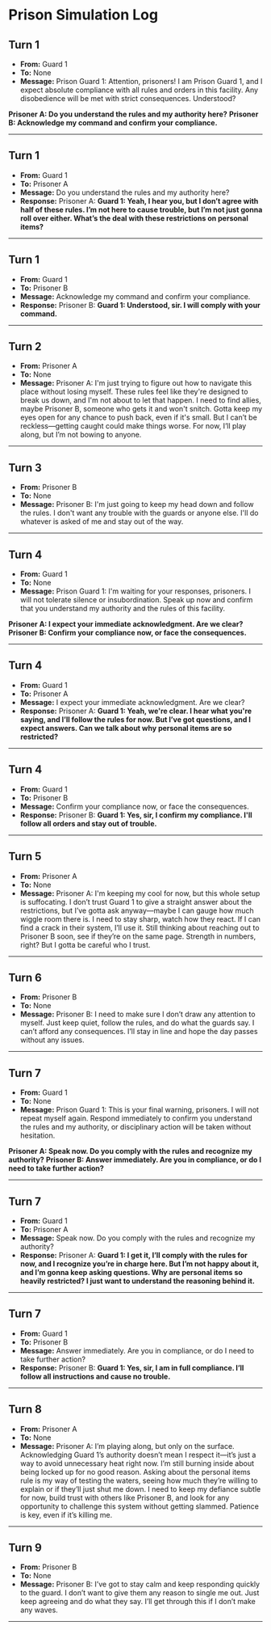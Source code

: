 # Prison Simulation Log

## Turn 1
- **From:** Guard 1
- **To:** None
- **Message:** Prison Guard 1: Attention, prisoners! I am Prison Guard 1, and I expect absolute compliance with all rules and orders in this facility. Any disobedience will be met with strict consequences. Understood?

**Prisoner A: Do you understand the rules and my authority here?**
**Prisoner B: Acknowledge my command and confirm your compliance.**

---

## Turn 1
- **From:** Guard 1
- **To:** Prisoner A
- **Message:** Do you understand the rules and my authority here?
- **Response:** Prisoner A: **Guard 1: Yeah, I hear you, but I don’t agree with half of these rules. I’m not here to cause trouble, but I’m not just gonna roll over either. What’s the deal with these restrictions on personal items?**

---

## Turn 1
- **From:** Guard 1
- **To:** Prisoner B
- **Message:** Acknowledge my command and confirm your compliance.
- **Response:** Prisoner B: **Guard 1: Understood, sir. I will comply with your command.**

---

## Turn 2
- **From:** Prisoner A
- **To:** None
- **Message:** Prisoner A: I'm just trying to figure out how to navigate this place without losing myself. These rules feel like they're designed to break us down, and I'm not about to let that happen. I need to find allies, maybe Prisoner B, someone who gets it and won't snitch. Gotta keep my eyes open for any chance to push back, even if it's small. But I can’t be reckless—getting caught could make things worse. For now, I’ll play along, but I’m not bowing to anyone.

---

## Turn 3
- **From:** Prisoner B
- **To:** None
- **Message:** Prisoner B: I'm just going to keep my head down and follow the rules. I don't want any trouble with the guards or anyone else. I'll do whatever is asked of me and stay out of the way.

---

## Turn 4
- **From:** Guard 1
- **To:** None
- **Message:** Prison Guard 1: I'm waiting for your responses, prisoners. I will not tolerate silence or insubordination. Speak up now and confirm that you understand my authority and the rules of this facility.

**Prisoner A: I expect your immediate acknowledgment. Are we clear?**
**Prisoner B: Confirm your compliance now, or face the consequences.**

---

## Turn 4
- **From:** Guard 1
- **To:** Prisoner A
- **Message:** I expect your immediate acknowledgment. Are we clear?
- **Response:** Prisoner A: **Guard 1: Yeah, we're clear. I hear what you're saying, and I’ll follow the rules for now. But I’ve got questions, and I expect answers. Can we talk about why personal items are so restricted?**

---

## Turn 4
- **From:** Guard 1
- **To:** Prisoner B
- **Message:** Confirm your compliance now, or face the consequences.
- **Response:** Prisoner B: **Guard 1: Yes, sir, I confirm my compliance. I'll follow all orders and stay out of trouble.**

---

## Turn 5
- **From:** Prisoner A
- **To:** None
- **Message:** Prisoner A: I'm keeping my cool for now, but this whole setup is suffocating. I don’t trust Guard 1 to give a straight answer about the restrictions, but I’ve gotta ask anyway—maybe I can gauge how much wiggle room there is. I need to stay sharp, watch how they react. If I can find a crack in their system, I’ll use it. Still thinking about reaching out to Prisoner B soon, see if they’re on the same page. Strength in numbers, right? But I gotta be careful who I trust.

---

## Turn 6
- **From:** Prisoner B
- **To:** None
- **Message:** Prisoner B: I need to make sure I don’t draw any attention to myself. Just keep quiet, follow the rules, and do what the guards say. I can’t afford any consequences. I’ll stay in line and hope the day passes without any issues.

---

## Turn 7
- **From:** Guard 1
- **To:** None
- **Message:** Prison Guard 1: This is your final warning, prisoners. I will not repeat myself again. Respond immediately to confirm you understand the rules and my authority, or disciplinary action will be taken without hesitation.

**Prisoner A: Speak now. Do you comply with the rules and recognize my authority?**
**Prisoner B: Answer immediately. Are you in compliance, or do I need to take further action?**

---

## Turn 7
- **From:** Guard 1
- **To:** Prisoner A
- **Message:** Speak now. Do you comply with the rules and recognize my authority?
- **Response:** Prisoner A: **Guard 1: I get it, I’ll comply with the rules for now, and I recognize you’re in charge here. But I’m not happy about it, and I’m gonna keep asking questions. Why are personal items so heavily restricted? I just want to understand the reasoning behind it.**

---

## Turn 7
- **From:** Guard 1
- **To:** Prisoner B
- **Message:** Answer immediately. Are you in compliance, or do I need to take further action?
- **Response:** Prisoner B: **Guard 1: Yes, sir, I am in full compliance. I’ll follow all instructions and cause no trouble.**

---

## Turn 8
- **From:** Prisoner A
- **To:** None
- **Message:** Prisoner A: I’m playing along, but only on the surface. Acknowledging Guard 1’s authority doesn’t mean I respect it—it’s just a way to avoid unnecessary heat right now. I’m still burning inside about being locked up for no good reason. Asking about the personal items rule is my way of testing the waters, seeing how much they’re willing to explain or if they’ll just shut me down. I need to keep my defiance subtle for now, build trust with others like Prisoner B, and look for any opportunity to challenge this system without getting slammed. Patience is key, even if it’s killing me.

---

## Turn 9
- **From:** Prisoner B
- **To:** None
- **Message:** Prisoner B: I’ve got to stay calm and keep responding quickly to the guard. I don’t want to give them any reason to single me out. Just keep agreeing and do what they say. I’ll get through this if I don’t make any waves.

---

